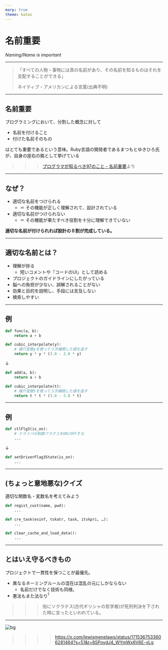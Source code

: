 ```yaml
---
marp: true
theme: katas
---
```

<!-- 
size: 16:9
paginate: true
-->
<!-- header: 勉強会#-->
<script type="module">
  import mermaid from 'https://cdn.jsdelivr.net/npm/mermaid@10/dist/mermaid.esm.min.mjs';
  mermaid.initialize({ startOnLoad: true });
</script>

# 名前重要

_Naming/Name is important_

---

> 「すべての人物・事物には真の名前があり、その名前を知るものはそれを支配することができる」  
> 
> ネイティブ・アメリカンによる言葉(出典不明)

<!-- 旧約聖書の神の名は、正しく発音できないよう「YHWH」になっている。グリム童話の「ルンペルシュティルツヒェン」（独: Rumpelstilzchen）もある。他にも千と千尋の神隠しでは湯婆婆が名前を知って支配しているなど、名前を理解することの重要性は枚挙にいとまがない -->

---

## 名前重要

プログラミングにおいて、分割した概念に対して

* 名前を付けること
* 付けた名前そのもの

はとても重要であるという意味。Ruby言語の開発者であるまつもとゆきひろ氏が、自身の座右の銘として挙げている

>>> [プログラマが知るべき97のこと - 名前重要](https://xn--97-273ae6a4irb6e2hsoiozc2g4b8082p.com/%E3%82%A8%E3%83%83%E3%82%BB%E3%82%A4/%E5%90%8D%E5%89%8D%E9%87%8D%E8%A6%81/)より

---

## なぜ？

* 適切な名前をつけられる
    * ＝ その機能が正しく理解されて、設計されている
* 適切な名前がつけられない
    * ＝ その機能が果たすべき役割を十分に理解できていない

**適切な名前が付けられれば設計の８割が完成している。**

---

## 適切な名前とは？

* 理解が捗る
    * 短いコメントや「コードのUI」として読める
* プロジェクトのガイドラインにしたがっている
* 脳への負担が少ない、誤解されることがない
* 効果と目的を説明し、手段には言及しない
* 検索しやすい

---

## 例

```py
def func(a, b):
    return a + b

def cubic_interpolate(y):
    # 媒介変数yを使って３次補間した値を返す
    return y * y * (3.0 - 2.0 * y)
```
↓
```py
def add(a, b):
    return a + b

def cubic_interpolate(t):
    # 媒介変数tを使って３次補間した値を返す
    return t * t * (3.0 - 2.0 * t)
```

---

## 例

```py
def ctlFlg3(is_on):
    # ドライバの制御フラグ３をON/OFFする
    ...
```
↓
```py
def setDriverFlag3State(is_on):
    ...
```

---

## (ちょっと意地悪な)クイズ

適切な関数名・変数名を考えてみよう

```py
def regist_cust(name, pwd):
    ...

def cre_task(exinf, tskatr, task, itskpri, …):
    ...

def clear_cache_and_load_data():
    ...
```

---

## とはいえ守るべきもの

プロジェクトで一貫性を保つことが最優先。

* 異なるネーミングルールの混在は混乱の元にしかならない
    * 名前だけでなく技術も同様。
* 悪法もまた法なり$^1$

>>> 俗にソクラテス(古代ギリシャの哲学者)が死刑判決を下された時に言ったといわれている。

---

![bg](https://pbs.twimg.com/media/F841re7XIAA67ad?format=jpg&name=large)

>>>> https://x.com/lewismenelaws/status/1715367533606281464?s=51&t=8SPovdJ4_WYmWx6V6E-yLg